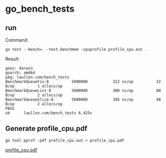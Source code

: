 # go_bench_tests

## run
Command:
```
go test --bench=. -test.benchmem -cpuprofile profile_cpu.out .
```

Result:
```
goos: darwin
goarch: amd64
pkg: laullon.com/bench_tests
BenchmarkQueueFix-8     	 5000000	       312 ns/op	      32 B/op	       1 allocs/op
BenchmarkQueueList-8    	 5000000	       380 ns/op	      80 B/op	       2 allocs/op
BenchmarkQueueSlice-8   	 5000000	       345 ns/op	      48 B/op	       2 allocs/op
PASS
ok  	laullon.com/bench_tests	6.425s
```

## Generate profile_cpu.pdf

```
go tool pprof -pdf profile_cpu.out > profile_cpu.pdf
```

[profile_cpu.pdf](https://github.com/laullon/go_bench_tests/blob/master/profile_cpu.pdf)
